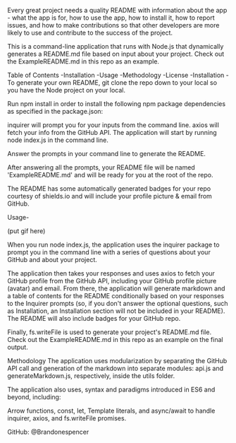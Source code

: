 Every great project needs a quality README with information about the app - what the app is for, how to use the app, how to install it, how to report issues, and how to make contributions so that other developers are more likely to use and contribute to the success of the project.

This is a command-line application that runs with Node.js that dynamically generates a README.md file based on input about your project. Check out the ExampleREADME.md in this repo as an example.

Table of Contents
-Installation
-Usage
-Methodology
-License
-Installation
-To generate your own README, git clone the repo down to your local so you have the Node project on your local.

Run npm install in order to install the following npm package dependencies as specified in the package.json:

inquirer will prompt you for your inputs from the command line.
axios will fetch your info from the GitHub API.
The application will start by running node index.js in the command line.

Answer the prompts in your command line to generate the README.

After answering all the prompts, your README file will be named 'ExampleREADME.md' and will be ready for you at the root of the repo.

The README has some automatically generated badges for your repo courtesy of shields.io and will include your profile picture & email from GitHub.

Usage-


(put gif here)

When you run node index.js, the application uses the inquirer package to prompt you in the command line with a series of questions about your GitHub and about your project.

The application then takes your responses and uses axios to fetch your GitHub profile from the GitHub API, including your GitHub profile picture (avatar) and email. From there, the application will generate markdown and a table of contents for the README conditionally based on your responses to the Inquirer prompts (so, if you don't answer the optional questions, such as Installation, an Installation section will not be included in your README). The README will also include badges for your GitHub repo.

Finally, fs.writeFile is used to generate your project's README.md file. Check out the ExampleREADME.md in this repo as an example on the final output.



Methodology
The application uses modularization by separating the GitHub API call and generation of the markdown into separate modules: api.js and generateMarkdown.js, respectively, inside the utils folder.

The application also uses, syntax and paradigms introduced in ES6 and beyond, including:

Arrow functions,
const, let,
Template literals, and
async/await to handle inquirer, axios, and fs.writeFile promises.


GitHub: @Brandonespencer

